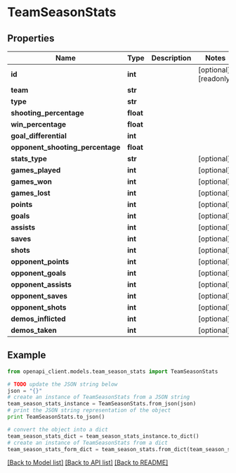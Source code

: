 # TeamSeasonStats


## Properties
Name | Type | Description | Notes
------------ | ------------- | ------------- | -------------
**id** | **int** |  | [optional] [readonly] 
**team** | **str** |  | 
**type** | **str** |  | 
**shooting_percentage** | **float** |  | 
**win_percentage** | **float** |  | 
**goal_differential** | **int** |  | 
**opponent_shooting_percentage** | **float** |  | 
**stats_type** | **str** |  | [optional] 
**games_played** | **int** |  | [optional] 
**games_won** | **int** |  | [optional] 
**games_lost** | **int** |  | [optional] 
**points** | **int** |  | [optional] 
**goals** | **int** |  | [optional] 
**assists** | **int** |  | [optional] 
**saves** | **int** |  | [optional] 
**shots** | **int** |  | [optional] 
**opponent_points** | **int** |  | [optional] 
**opponent_goals** | **int** |  | [optional] 
**opponent_assists** | **int** |  | [optional] 
**opponent_saves** | **int** |  | [optional] 
**opponent_shots** | **int** |  | [optional] 
**demos_inflicted** | **int** |  | [optional] 
**demos_taken** | **int** |  | [optional] 

## Example

```python
from openapi_client.models.team_season_stats import TeamSeasonStats

# TODO update the JSON string below
json = "{}"
# create an instance of TeamSeasonStats from a JSON string
team_season_stats_instance = TeamSeasonStats.from_json(json)
# print the JSON string representation of the object
print TeamSeasonStats.to_json()

# convert the object into a dict
team_season_stats_dict = team_season_stats_instance.to_dict()
# create an instance of TeamSeasonStats from a dict
team_season_stats_form_dict = team_season_stats.from_dict(team_season_stats_dict)
```
[[Back to Model list]](../README.md#documentation-for-models) [[Back to API list]](../README.md#documentation-for-api-endpoints) [[Back to README]](../README.md)


